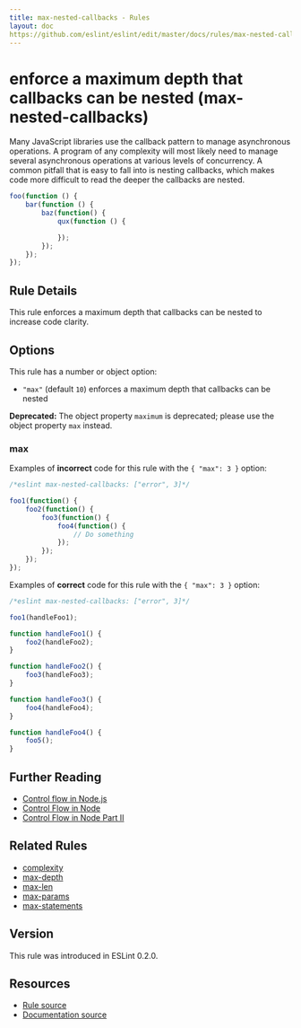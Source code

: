 ```yaml
---
title: max-nested-callbacks - Rules
layout: doc
https://github.com/eslint/eslint/edit/master/docs/rules/max-nested-callbacks.md
---
```

<!-- Note: No pull requests accepted for this file. See README.md in the root directory for details. -->

# enforce a maximum depth that callbacks can be nested (max-nested-callbacks)

Many JavaScript libraries use the callback pattern to manage asynchronous operations. A program of any complexity will most likely need to manage several asynchronous operations at various levels of concurrency. A common pitfall that is easy to fall into is nesting callbacks, which makes code more difficult to read the deeper the callbacks are nested.

```js
foo(function () {
    bar(function () {
        baz(function() {
            qux(function () {

            });
        });
    });
});
```

## Rule Details

This rule enforces a maximum depth that callbacks can be nested to increase code clarity.

## Options

This rule has a number or object option:

* `"max"` (default `10`) enforces a maximum depth that callbacks can be nested

**Deprecated:** The object property `maximum` is deprecated; please use the object property `max` instead.

### max

Examples of **incorrect** code for this rule with the `{ "max": 3 }` option:

```js
/*eslint max-nested-callbacks: ["error", 3]*/

foo1(function() {
    foo2(function() {
        foo3(function() {
            foo4(function() {
                // Do something
            });
        });
    });
});
```

Examples of **correct** code for this rule with the `{ "max": 3 }` option:

```js
/*eslint max-nested-callbacks: ["error", 3]*/

foo1(handleFoo1);

function handleFoo1() {
    foo2(handleFoo2);
}

function handleFoo2() {
    foo3(handleFoo3);
}

function handleFoo3() {
    foo4(handleFoo4);
}

function handleFoo4() {
    foo5();
}
```

## Further Reading

* [Control flow in Node.js](http://book.mixu.net/node/ch7.html)
* [Control Flow in Node](http://howtonode.org/control-flow)
* [Control Flow in Node Part II](http://howtonode.org/control-flow-part-ii)

## Related Rules

* [complexity](complexity)
* [max-depth](max-depth)
* [max-len](max-len)
* [max-params](max-params)
* [max-statements](max-statements)

## Version

This rule was introduced in ESLint 0.2.0.

## Resources

* [Rule source](https://github.com/eslint/eslint/tree/master/lib/rules/max-nested-callbacks.js)
* [Documentation source](https://github.com/eslint/eslint/tree/master/docs/rules/max-nested-callbacks.md)
